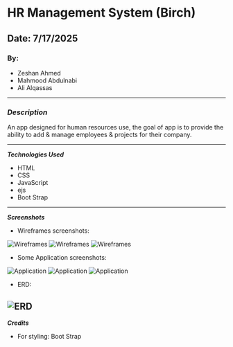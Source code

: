 # HR Management System (Birch)

## Date: 7/17/2025

### By: 
- Zeshan Ahmed
- Mahmood Abdulnabi
- Ali Alqassas

---

### **_Description_**

An app designed for human resources use, the goal of app is to provide the ability to add & manage employees & projects for their company.

---

**_Technologies Used_**

- HTML
- CSS
- JavaScript
- ejs
- Boot Strap

---

**_Screenshots_**

- Wireframes screenshots:

 ![Wireframes](./public/Screenshots/wireframe1.jpg)
 ![Wireframes](./public/Screenshots/wireframe2.jpg)
 ![Wireframes](./public/Screenshots/wireframe3.jpg)

- Some Application screenshots:

 ![Application](./public/Screenshots/appHrLandingPage.PNG)
 ![Application](./public/Screenshots/appEmpList.PNG)
 ![Application](./public/Screenshots/appEmpDetails.PNG)

- ERD:

 ![ERD](./public/Screenshots/erdDiagram.png)
---

**_Credits_**

- For styling: Boot Strap


